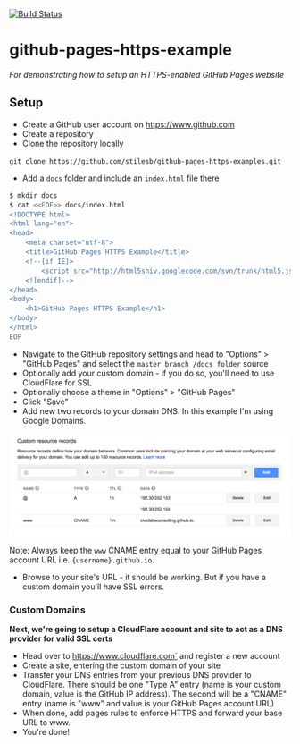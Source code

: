 [![Build Status](https://travis-ci.org/stilesb/github-pages-https-example.svg?branch=master)](https://travis-ci.org/stilesb/github-pages-https-example)

# github-pages-https-example

*For demonstrating how to setup an HTTPS-enabled GitHub Pages website*

## Setup

- Create a GitHub user account on https://www.github.com
- Create a repository
- Clone the repository locally

`git clone https://github.com/stilesb/github-pages-https-examples.git`

- Add a `docs` folder and include an `index.html` file there

```bash
$ mkdir docs
$ cat <<EOF>> docs/index.html
<!DOCTYPE html>
<html lang="en">
<head>
    <meta charset="utf-8">
    <title>GitHub Pages HTTPS Example</title>
    <!--[if IE]>
        <script src="http://html5shiv.googlecode.com/svn/trunk/html5.js"></script>
    <![endif]-->
</head>
<body>
    <h1>GitHub Pages HTTPS Example</h1>
</body>
</html>
EOF
```

- Navigate to the GitHub repository settings and head to "Options" > "GitHub Pages" and select the `master branch /docs folder` source
- Optionally add your custom domain - if you do so, you'll need to use CloudFlare for SSL
- Optionally choose a theme in "Options" > "GitHub Pages"
- Click "Save"
- Add new two records to your domain DNS. In this example I'm using Google Domains.

![](docs/images/google-domains-dns-settings.png?raw=true)

Note: Always keep the `www` CNAME entry equal to your GitHub Pages account URL i.e. `{username}.github.io`.

- Browse to your site's URL - it should be working. But if you have a custom domain you'll have SSL errors.

### Custom Domains

**Next, we're going to setup a CloudFlare account and site to act as a DNS provider for valid SSL certs**

- Head over to https://www.cloudflare.com` and register a new account
- Create a site, entering the custom domain of your site
- Transfer your DNS entries from your previous DNS provider to CloudFlare. There should be one "Type A" entry (name is your custom domain, value is the GitHub IP address). The second will be a "CNAME" entry (name is "www" and value is your GitHub Pages account URL)
- When done, add pages rules to enforce HTTPS and forward your base URL to www.
- You're done!
